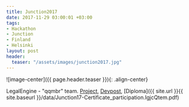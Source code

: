 ```yaml
---
title: Junction2017
date: 2017-11-29 03:00:01 +03:00
tags:
- Hackathon
- Junction
- Finland
- Helsinki
layout: post
header:
  teaser: "/assets/images/junction2017.jpg"
---
```


![image-center]({{ page.header.teaser }}){: .align-center}

LegalEngine - "qqmbr" team. [Project](https://github.com/akarazeev/LegalTech), [Devpost](https://devpost.com/software/legalengine), [Diploma]({{ site.url }}{{ site.baseurl }}/data/Junction17-Certificate_participation.IgjcQtem.pdf)
